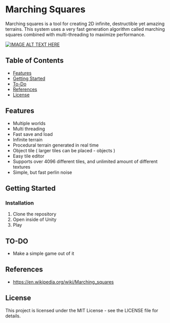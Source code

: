 ﻿# Marching Squares

Marching squares is a tool for creating 2D infinite, destructible yet amazing terrains.
This system uses a very fast generation algorithm called marching squares combined with multi-threading to maximize performance.


[![IMAGE ALT TEXT HERE](https://img.youtube.com/vi/Br1wnDB7DGM/0.jpg)](https://www.youtube.com/watch?v=Br1wnDB7DGM)

## Table of Contents
- [Features](#features)
- [Getting Started](#getting-started)
- [To-Do](#to-do)
- [References](#references)
- [License](#license)

## Features
* Multiple worlds
* Multi threading
* Fast save and load
* Infinite terrain
* Procedural terrain generated in real time
* Object tile ( larger tiles can be placed - objects )
* Easy tile editor
* Supports over 4096 different tiles, and unlimited amount of different textures
* Simple, but fast perlin noise

## Getting Started

### Installation

1. Clone the repository
2. Open inside of Unity
3. Play

## TO-DO

- Make a simple game out of it



## References

- https://en.wikipedia.org/wiki/Marching_squares

## License

This project is licensed under the MIT License - see the LICENSE file for details.